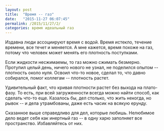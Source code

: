 ```yaml
---
layout: post
title:  "Время -- газ"
date:   "2015-11-27 06:07:45"
permalink: /2015/11/27/2/
categories: время идеальный газ
---
```

Издавна люди ассоциируют время с водой. Время истекло, течение
времени, все течет и меняется. А мне кажется, время похоже на газ,
потому что человек может менять его плотность поступками.

Если жидкости несжимаемы, то газ можно сжимать безмерно. Протупил
целый день, ничего нового не узнал, не поделился опытом -- плотность
около нуля. Освоил что-то новое, сделал то, что давно собирался, помог
коллегам -- плотность растет.

Удивительный факт, что кривая плотности растет без выхода на
плато-фазу. То есть, при всей загруженности всегда можно найти способ,
как сделать что-то еще. Казалось бы, дел столько, что жить некогда, но
рывок -- и дела утрамбованы, даже есть часик на всякую ерунду.

Сказанное выше справедливо для дел, которые любишь. Нелюбимое дело
ведет себя как инертный газ -- в одну харю заполняет все
пространство. Избавляйтесь от них.

